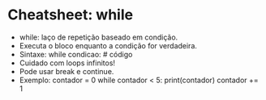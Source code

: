 # Cheatsheet: while

- while: laço de repetição baseado em condição.
- Executa o bloco enquanto a condição for verdadeira.
- Sintaxe:
  while condicao:
      # código
- Cuidado com loops infinitos!
- Pode usar break e continue.
- Exemplo:
  contador = 0
  while contador < 5:
      print(contador)
      contador += 1
